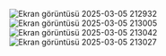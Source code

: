 ![Ekran görüntüsü 2025-03-05 212932](https://github.com/user-attachments/assets/98b3135a-6017-4d00-81ae-83a47082e48a)
![Ekran görüntüsü 2025-03-05 213005](https://github.com/user-attachments/assets/b803cdbc-229d-4d99-bba2-bbefeaf72ce7)
![Ekran görüntüsü 2025-03-05 213042](https://github.com/user-attachments/assets/1d470946-d119-467c-bc4d-3e3393e2a934)
![Ekran görüntüsü 2025-03-05 213027](https://github.com/user-attachments/assets/3f7100be-e752-4932-9f29-9bfe523b7cc7)
